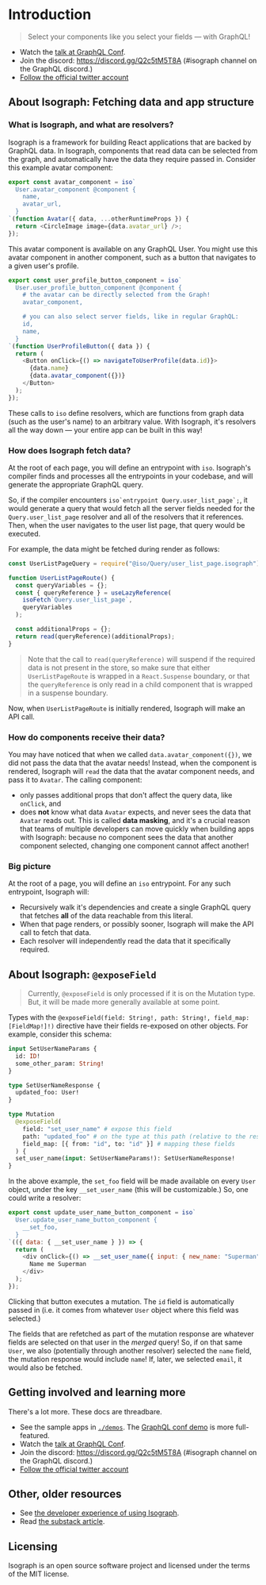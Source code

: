 # Introduction

> Select your components like you select your fields — with GraphQL!

- Watch the [talk at GraphQL Conf](https://www.youtube.com/watch?v=gO65JJRqjuc).
- Join the discord: https://discord.gg/Q2c5tM5T8A (#isograph channel on the GraphQL discord.)
- [Follow the official twitter account](https://twitter.com/isographlabs)

## About Isograph: Fetching data and app structure

### What is Isograph, and what are resolvers?

Isograph is a framework for building React applications that are backed by GraphQL data. In Isograph, components that read data can be selected from the graph, and automatically have the data they require passed in. Consider this example avatar component:

```js
export const avatar_component = iso`
  User.avatar_component @component {
    name,
    avatar_url,
  }
`(function Avatar({ data, ...otherRuntimeProps }) {
  return <CircleImage image={data.avatar_url} />;
});
```

This avatar component is available on any GraphQL User. You might use this avatar component in another component, such as a button that navigates to a given user's profile.

```js
export const user_profile_button_component = iso`
  User.user_profile_button_component @component {
    # the avatar can be directly selected from the Graph!
    avatar_component,

    # you can also select server fields, like in regular GraphQL:
    id,
    name,
  }
`(function UserProfileButton({ data }) {
  return (
    <Button onClick={() => navigateToUserProfile(data.id)}>
      {data.name}
      {data.avatar_component({})}
    </Button>
  );
});
```

These calls to `iso` define resolvers, which are functions from graph data (such as the user's name) to an arbitrary value. With Isograph, it's resolvers all the way down — your entire app can be built in this way!

### How does Isograph fetch data?

At the root of each page, you will define an entrypoint with `iso`. Isograph's compiler finds and processes all the entrypoints in your codebase, and will generate the appropriate GraphQL query.

So, if the compiler encounters `` iso`entrypoint Query.user_list_page`; ``, it would generate a query that would fetch all the server fields needed for the `Query.user_list_page` resolver and all of the resolvers that it references. Then, when the user navigates to the user list page, that query would be executed.

For example, the data might be fetched during render as follows:

```js
const UserListPageQuery = require("@iso/Query/user_list_page.isograph");

function UserListPageRoute() {
  const queryVariables = {};
  const { queryReference } = useLazyReference(
    isoFetch`Query.user_list_page`,
    queryVariables
  );

  const additionalProps = {};
  return read(queryReference)(additionalProps);
}
```

> Note that the call to `read(queryReference)` will suspend if the required data is not present in the store, so make sure that either `UserListPageRoute` is wrapped in a `React.Suspense` boundary, or that the `queryReference` is only read in a child component that is wrapped in a suspense boundary.

Now, when `UserListPageRoute` is initially rendered, Isograph will make an API call.

### How do components receive their data?

You may have noticed that when we called `data.avatar_component({})`, we did not pass the data that the avatar needs! Instead, when the component is rendered, Isograph will `read` the data that the avatar component needs, and pass it to `Avatar`. The calling component:

- only passes additional props that don't affect the query data, like `onClick`, and
- does **not** know what data `Avatar` expects, and never sees the data that `Avatar` reads out. This is called **data masking**, and it's a crucial reason that teams of multiple developers can move quickly when building apps with Isograph: because no component sees the data that another component selected, changing one component cannot affect another!

### Big picture

At the root of a page, you will define an `iso` entrypoint. For any such entrypoint, Isograph will:

- Recursively walk it's dependencies and create a single GraphQL query that fetches **all** of the data reachable from this literal.
- When that page renders, or possibly sooner, Isograph will make the API call to fetch that data.
- Each resolver will independently read the data that it specifically required.

## About Isograph: `@exposeField`

> Currently, `@exposeField` is only processed if it is on the Mutation type. But, it will be made more generally available at some point.

Types with the `@exposeField(field: String!, path: String!, field_map: [FieldMap!]!)` directive have their fields re-exposed on other objects. For example, consider this schema:

```graphql
input SetUserNameParams {
  id: ID!
  some_other_param: String!
}

type SetUserNameResponse {
  updated_foo: User!
}

type Mutation
  @exposeField(
    field: "set_user_name" # expose this field
    path: "updated_foo" # on the type at this path (relative to the response object)
    field_map: [{ from: "id", to: "id" }] # mapping these fields
  ) {
  set_user_name(input: SetUserNameParams!): SetUserNameResponse!
}
```

In the above example, the `set_foo` field will be made available on every `User` object, under the key `__set_user_name` (this will be customizable.) So, one could write a resolver:

```js
export const update_user_name_button_component = iso`
  User.update_user_name_button_component {
    __set_foo,
  }
`(({ data: { __set_user_name } }) => {
  return (
    <div onClick={() => __set_user_name({ input: { new_name: "Superman" } })}>
      Name me Superman
    </div>
  );
});
```

Clicking that button executes a mutation. The `id` field is automatically passed in (i.e. it comes from whatever `User` object where this field was selected.)

The fields that are refetched as part of the mutation response are whatever fields are selected on that user in the _merged_ query! So, if on that same `User`, we also (potentially through another resolver) selected the `name` field, the mutation response would include `name`! If, later, we selected `email`, it would also be fetched.

## Getting involved and learning more

There's a lot more. These docs are threadbare.

- See the sample apps in [`./demos`](https://github.com/isographlabs/isograph/tree/main/demos). The [GraphQL conf demo](https://github.com/isographlabs/isograph/tree/main/demos/graphql-conf-2023-demo) is more full-featured.
- Watch the [talk at GraphQL Conf](https://www.youtube.com/watch?v=gO65JJRqjuc).
- Join the discord: https://discord.gg/Q2c5tM5T8A (#isograph channel on the GraphQL discord.)
- [Follow the official twitter account](https://twitter.com/isographlabs)

## Other, older resources

- See [the developer experience of using Isograph](https://www.youtube.com/watch?v=f1nfXc3VeTk).
- Read [the substack article](https://isograph.substack.com/p/introducing-isograph).

## Licensing

Isograph is an open source software project and licensed under the terms of the MIT license.
